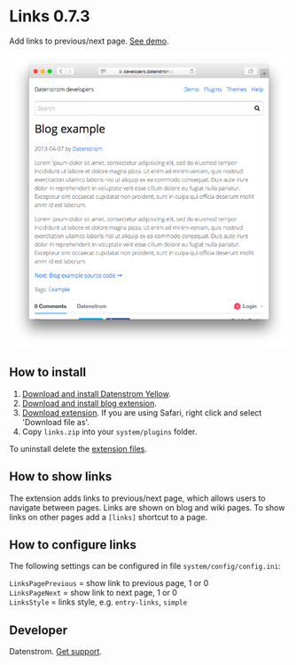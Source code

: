 Links 0.7.3
===========
Add links to previous/next page. [See demo](https://developers.datenstrom.se/features/blog/blog-example).

<p align="center"><img src="links-screenshot.png?raw=true" alt="Screenshot"></p>

## How to install

1. [Download and install Datenstrom Yellow](https://github.com/datenstrom/yellow/).
2. [Download and install blog extension](https://github.com/datenstrom/yellow-extensions/tree/master/features/blog).
3. [Download extension](https://github.com/datenstrom/yellow-extensions/raw/master/zip/links.zip). If you are using Safari, right click and select 'Download file as'.
4. Copy `links.zip` into your `system/plugins` folder.

To uninstall delete the [extension files](update.ini).

## How to show links

The extension adds links to previous/next page, which allows users to navigate between pages. Links are shown on blog and wiki pages. To show links on other pages add a `[links]` shortcut to a page.

## How to configure links

The following settings can be configured in file `system/config/config.ini`:

`LinksPagePrevious` = show link to previous page, 1 or 0  
`LinksPageNext` = show link to next page, 1 or 0  
`LinksStyle` = links style, e.g. `entry-links`, `simple`    

## Developer

Datenstrom. [Get support](https://developers.datenstrom.se/help/support).
